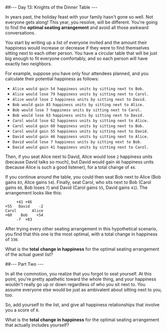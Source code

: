 ##--- Day 13: Knights of the Dinner Table ---

In years past, the holiday feast with your family hasn't gone so well. Not everyone gets along! This year, you resolve, will be different. You're going to find the **optimal seating arrangement** and avoid all those awkward conversations.

You start by writing up a list of everyone invited and the amount their happiness would increase or decrease if they were to find themselves sitting next to each other person. You have a circular table that will be just big enough to fit everyone comfortably, and so each person will have exactly two neighbors.

For example, suppose you have only four attendees planned, and you calculate their potential happiness as follows:

- `Alice would gain 54 happiness units by sitting next to Bob.`
- `Alice would lose 79 happiness units by sitting next to Carol.`
- `Alice would lose 2 happiness units by sitting next to David.`
- `Bob would gain 83 happiness units by sitting next to Alice.`
- `Bob would lose 7 happiness units by sitting next to Carol.`
- `Bob would lose 63 happiness units by sitting next to David.`
- `Carol would lose 62 happiness units by sitting next to Alice.`
- `Carol would gain 60 happiness units by sitting next to Bob.`
- `Carol would gain 55 happiness units by sitting next to David.`
- `David would gain 46 happiness units by sitting next to Alice.`
- `David would lose 7 happiness units by sitting next to Bob.`
- `David would gain 41 happiness units by sitting next to Carol.`

Then, if you seat Alice next to David, Alice would lose `2` happiness units (because David talks so much), but David would gain `46` happiness units (because Alice is such a good listener), for a total change of `44`.

If you continue around the table, you could then seat Bob next to Alice (Bob gains `83`, Alice gains `54`). Finally, seat Carol, who sits next to Bob (Carol gains `60`, Bob loses `7`) and David (Carol gains `55`, David gains `41`). The arrangement looks like this:
```
     +41 +46
+55   David    -2
Carol       Alice
+60    Bob    +54
     -7  +83
```
After trying every other seating arrangement in this hypothetical scenario, you find that this one is the most optimal, with a total change in happiness of `330`.

What is the **total change in happiness** for the optimal seating arrangement of the actual guest list?

##--- Part Two ---

In all the commotion, you realize that you forgot to seat yourself. At this point, you're pretty apathetic toward the whole thing, and your happiness wouldn't really go up or down regardless of who you sit next to. You assume everyone else would be just as ambivalent about sitting next to you, too.

So, add yourself to the list, and give all happiness relationships that involve you a score of `0`.

What is the **total change in happiness** for the optimal seating arrangement that actually includes yourself?
